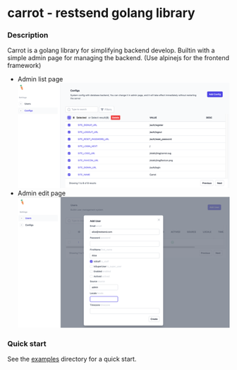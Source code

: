 carrot - restsend golang library
====

### Description
Carrot is a golang library for simplifying backend develop. Builtin with a simple admin page for managing the backend. (Use alpinejs for the frontend framework)
- Admin list page
![image](admin_list.png)
- Admin edit page
![image](admin_edit.png)


### Quick start
See the [examples](examples) directory for a quick start.
